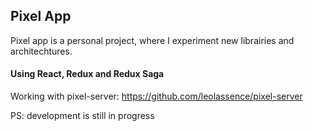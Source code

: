 ## Pixel App

Pixel app is a personal project, where I experiment new librairies and architechtures.

#### Using React, Redux and Redux Saga

Working with pixel-server: https://github.com/leolassence/pixel-server

PS: development is still in progress
